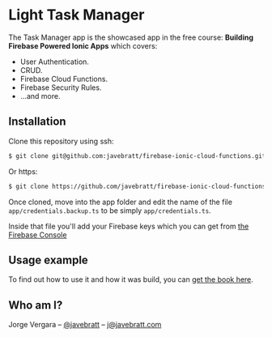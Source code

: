 # Light Task Manager

The Task Manager app is the showcased app in the free course: **Building Firebase Powered Ionic Apps** which covers:

* User Authentication.
* CRUD.
* Firebase Cloud Functions.
* Firebase Security Rules.
* ...and more.

## Installation

Clone this repository using ssh:

```sh
$ git clone git@github.com:javebratt/firebase-ionic-cloud-functions.git
```

Or https:

```sh
$ git clone https://github.com/javebratt/firebase-ionic-cloud-functions.git
```

Once cloned, move into the app folder and edit the name of the file
`app/credentials.backup.ts` to be simply `app/credentials.ts`.

Inside that file you'll add your Firebase keys which you can get from
[the Firebase Console](https://console.firebase.google.com)

## Usage example

To find out how to use it and how it was build, you can [get the book here](https://javebratt.com/firebase-ionic-cloud-functions/).

## Who am I?

Jorge Vergara – [@javebratt](https://twitter.com/javebratt) – j@javebratt.com
